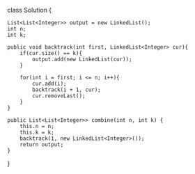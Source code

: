 class Solution {
    
    List<List<Integer>> output = new LinkedList();
    int n;
    int k;
    
    public void backtrack(int first, LinkedList<Integer> cur){
        if(cur.size() == k){
            output.add(new LinkedList(cur));
        }
        
        for(int i = first; i <= n; i++){
            cur.add(i);
            backtrack(i + 1, cur);
            cur.removeLast();
        }
    }
    
    public List<List<Integer>> combine(int n, int k) {
        this.n = n;
        this.k = k;
        backtrack(1, new LinkedList<Integer>());
        return output;
    }
}